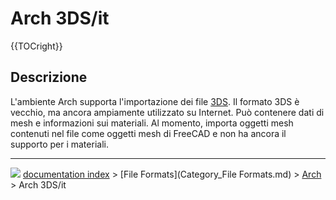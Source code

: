 # Arch 3DS/it
{{TOCright}}



## Descrizione

L\'ambiente Arch supporta l\'importazione dei file [3DS](https://en.wikipedia.org/wiki/.3ds). Il formato 3DS è vecchio, ma ancora ampiamente utilizzato su Internet. Può contenere dati di mesh e informazioni sui materiali. Al momento, importa oggetti mesh contenuti nel file come oggetti mesh di FreeCAD e non ha ancora il supporto per i materiali.



---
![](images/Button_right.svg) [documentation index](../README.md) > [File Formats](Category_File Formats.md) > [Arch](Arch_Workbench.md) > Arch 3DS/it

